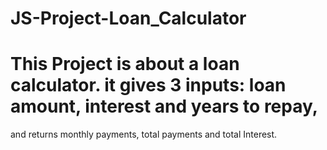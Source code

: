 # JS-Project-Loan_Calculator
# This Project is about a loan calculator. it gives 3 inputs: loan amount, interest and years to repay,
and returns monthly payments, total payments and total Interest.
